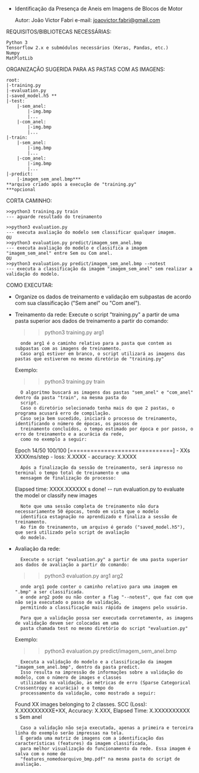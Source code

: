  - Identificação da Presença de Aneis em Imagens de Blocos de Motor 
	
	Autor: João Victor Fabri
	e-mail: joaovictor.fabri@gmail.com

REQUISITOS/BIBLIOTECAS NECESSÁRIAS:

	Python 3
	Tensorflow 2.x e submódulos necessários (Keras, Pandas, etc.)
	Numpy
	MatPlotLib

ORGANIZAÇÃO SUGERIDA PARA AS PASTAS COM AS IMAGENS:

	root:
	|-training.py
	|-evaluation.py
	|-saved_model.h5 ** 
	|-test:
		|-sem_anel:
			|-img.bmp
			|...
		|-com_anel:
			|-img.bmp
			|...
	|-train:
		|-sem_anel:
			|-img.bmp
			|...
		|-com_anel:
			|-img.bmp
			|...
	|-predict:
		|-imagem_sem_anel.bmp***
	**arquivo criado após a execução de "training.py"
	***opcional

CORTA CAMINHO:

	>>python3 training.py train 
	--- aguarde resultado do treinamento

	>>python3 evaluation.py 
	--- executa avaliação do modelo sem classificar qualquer imagem. 
	OU
	>>python3 evaluation.py predict/imagem_sem_anel.bmp
	--- executa avaliação do modelo e classifica a imagem "imagem_sem_anel" entre Sem ou Com anel.
	OU
	>>python3 evaluation.py predict/imagem_sem_anel.bmp --notest
	--- executa a classificação da imagem "imagem_sem_anel" sem realizar a validação do modelo.

COMO EXECUTAR:

- Organize os dados de treinamento e validação em subpastas de acordo com sua classificação ("Sem anel" ou "Com anel").

- Treinamento da rede:
		Execute o script "training.py" a partir de uma pasta superior aos dados de treinamento a partir do comando:

	>> python3 training.py arg1 
	
		onde arg1 é o caminho relativo para a pasta que contem as subpastas com as imagens de treinamento. 
		Caso arg1 estiver em branco, o script utilizará as imagens das pastas que estiverem no mesmo diretório de "training.py"
		
	Exemplo: 
	>> python3 training.py train
		
		O algoritmo buscará as imagens das pastas "sem_anel" e "com_anel" dentro da pasta "train", na mesma pasta do 
		script.
		Caso o diretório selecionado tenha mais do que 2 pastas, o programa acusará erro de compilação.
		Caso seja bem sucedido, iniciará o processo de treinamento, identificando o número de épocas, os passos de 
		treinamento concluídos, o tempo estimado por época e por passo, o erro de treinamento e a acurácia da rede, 
		como no exemplo a seguir:
	
	Epoch 14/50
	100/100 [==============================] - XXs XXXXms/step - loss: X.XXXX - accuracy: X.XXXX

		Após a finalização da sessão de treinamento, será impresso no terminal o tempo total de treinamento e uma 
		mensagem de finalização do processo:

	Elapsed time: XXXX.XXXXXX s
	done! -- run evaluation.py to evaluate the model or classify new images

		Note que uma sessão completa de treinamento não dura necessariamente 50 épocas, tendo em vista que o modelo 
		identifica estagnação no aprendizado e finaliza a sessão de treinamento. 
		Ao fim do treinamento, um arquivo é gerado ("saved_model.h5"), que será utilizado pelo script de avaliação 
		do modelo.

- Avaliação da rede:

	 	Execute o script "evaluation.py" a partir de uma pasta superior aos dados de avaliação a partir do comando:
	
	>> python3 evaluation.py arg1 arg2
	
		onde arg1 pode conter o caminho relativo para uma imagem em ".bmp" a ser classificada. 
		e onde arg2 pode ou não conter a flag "--notest", que faz com que não seja executado o passo de validação, 
		permitindo a classificação mais rápida de imagens pelo usuário.
		
		Para que a validação possa ser executada corretamente, as imagens de validação devem ser colocadas em uma 
		pasta chamada test no mesmo diretório do script "evaluation.py"

	Exemplo:
	>>python3 evaluation.py predict/imagem_sem_anel.bmp 
	
		Executa a validação do modelo e a classificação da imagem "imagem_sem_anel.bmp", dentro da pasta predict.
		Isso resulta na impressão de informações sobre a validação do modelo, com o número de images e classes 
		utilizadas na validação, as métricas de erro (Sparse Categorical Crossentropy e acurácia) e o tempo do 
		processamento da validação, como mostrado a seguir:

	Found XX images belonging to 2 classes. 
	SCC (Loss): X.XXXXXXXXXE+XX, Accuracy: X.XXX, Elapsed Time: X.XXXXXXXXXX s
	Sem anel

		Caso a validação não seja executada, apenas a primeira e terceira linha do exemplo serão impressas na tela.
		É gerada uma matriz de imagens com a identificação das características (features) da imagem classificada, 
		para melhor visualização do funcionamento da rede. Essa imagem é salva com o nome de 
		"features_nomedoarquivo_bmp.pdf" na mesma pasta do script de avaliação. 
	
		
		
		
